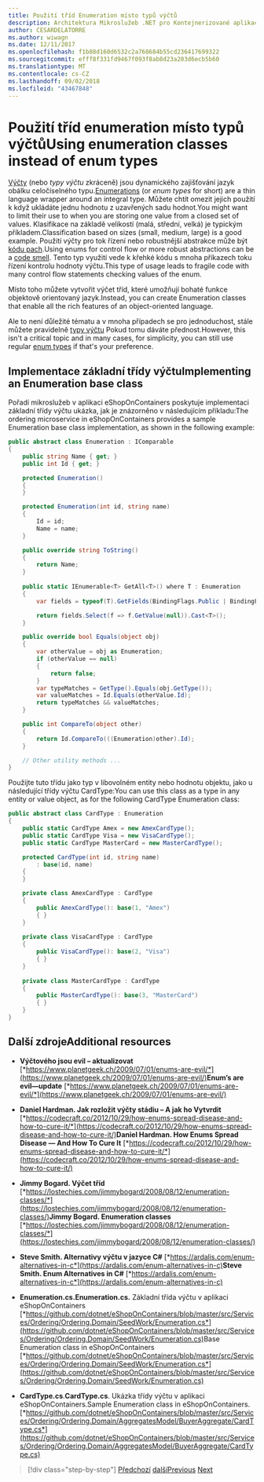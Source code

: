 ```yaml
---
title: Použití tříd Enumeration místo typů výčtů
description: Architektura Mikroslužeb .NET pro Kontejnerizované aplikace .NET | Použití tříd Enumeration místo typů výčtů
author: CESARDELATORRE
ms.author: wiwagn
ms.date: 12/11/2017
ms.openlocfilehash: f1b88d160d6532c2a768684b55cd236417699322
ms.sourcegitcommit: efff8f331fd9467f093f8ab8d23a203d6ecb5b60
ms.translationtype: MT
ms.contentlocale: cs-CZ
ms.lasthandoff: 09/02/2018
ms.locfileid: "43467848"
---
```

# <a name="using-enumeration-classes-instead-of-enum-types"></a><span data-ttu-id="06576-103">Použití tříd enumeration místo typů výčtů</span><span class="sxs-lookup"><span data-stu-id="06576-103">Using enumeration classes instead of enum types</span></span>

<span data-ttu-id="06576-104">[Výčty](../../../../docs/csharp/language-reference/keywords/enum.md) (nebo *typy výčtu* zkráceně) jsou dynamického zajišťování jazyk obálku celočíselného typu.</span><span class="sxs-lookup"><span data-stu-id="06576-104">[Enumerations](../../../../docs/csharp/language-reference/keywords/enum.md) (or *enum types* for short) are a thin language wrapper around an integral type.</span></span> <span data-ttu-id="06576-105">Můžete chtít omezit jejich použití k když ukládáte jednu hodnotu z uzavřených sadu hodnot.</span><span class="sxs-lookup"><span data-stu-id="06576-105">You might want to limit their use to when you are storing one value from a closed set of values.</span></span> <span data-ttu-id="06576-106">Klasifikace na základě velikostí (malá, střední, velká) je typickým příkladem.</span><span class="sxs-lookup"><span data-stu-id="06576-106">Classification based on sizes (small, medium, large) is a good example.</span></span> <span data-ttu-id="06576-107">Použití výčty pro tok řízení nebo robustnější abstrakce může být [kódu pach](http://deviq.com/code-smells/).</span><span class="sxs-lookup"><span data-stu-id="06576-107">Using enums for control flow or more robust abstractions can be a [code smell](http://deviq.com/code-smells/).</span></span> <span data-ttu-id="06576-108">Tento typ využití vede k křehké kódu s mnoha příkazech toku řízení kontrolu hodnoty výčtu.</span><span class="sxs-lookup"><span data-stu-id="06576-108">This type of usage leads to fragile code with many control flow statements checking values of the enum.</span></span>

<span data-ttu-id="06576-109">Místo toho můžete vytvořit výčet tříd, které umožňují bohaté funkce objektově orientovaný jazyk.</span><span class="sxs-lookup"><span data-stu-id="06576-109">Instead, you can create Enumeration classes that enable all the rich features of an object-oriented language.</span></span>

<span data-ttu-id="06576-110">Ale to není důležité tématu a v mnoha případech se pro jednoduchost, stále můžete pravidelně [typy výčtu](../../../../docs/csharp/language-reference/keywords/enum.md) Pokud tomu dáváte přednost.</span><span class="sxs-lookup"><span data-stu-id="06576-110">However, this isn't a critical topic and in many cases, for simplicity, you can still use regular [enum types](../../../../docs/csharp/language-reference/keywords/enum.md) if that's your preference.</span></span>

## <a name="implementing-an-enumeration-base-class"></a><span data-ttu-id="06576-111">Implementace základní třídy výčtu</span><span class="sxs-lookup"><span data-stu-id="06576-111">Implementing an Enumeration base class</span></span>

<span data-ttu-id="06576-112">Pořadí mikroslužeb v aplikaci eShopOnContainers poskytuje implementaci základní třídy výčtu ukázka, jak je znázorněno v následujícím příkladu:</span><span class="sxs-lookup"><span data-stu-id="06576-112">The ordering microservice in eShopOnContainers provides a sample Enumeration base class implementation, as shown in the following example:</span></span>

```csharp
public abstract class Enumeration : IComparable
{
    public string Name { get; }
    public int Id { get; }

    protected Enumeration()
    {
    }

    protected Enumeration(int id, string name)
    {
        Id = id;
        Name = name;
    }

    public override string ToString()
    {
        return Name;
    }
    
    public static IEnumerable<T> GetAll<T>() where T : Enumeration
    {
        var fields = typeof(T).GetFields(BindingFlags.Public | BindingFlags.Static | BindingFlags.DeclaredOnly);

        return fields.Select(f => f.GetValue(null)).Cast<T>();
    }

    public override bool Equals(object obj)
    {
        var otherValue = obj as Enumeration;
        if (otherValue == null)
        {
            return false;
        }
        var typeMatches = GetType().Equals(obj.GetType());
        var valueMatches = Id.Equals(otherValue.Id);
        return typeMatches && valueMatches;
    }

    public int CompareTo(object other)
    {
        return Id.CompareTo(((Enumeration)other).Id);
    }

    // Other utility methods ...
}
```

<span data-ttu-id="06576-113">Použijte tuto třídu jako typ v libovolném entity nebo hodnotu objektu, jako u následující třídy výčtu CardType:</span><span class="sxs-lookup"><span data-stu-id="06576-113">You can use this class as a type in any entity or value object, as for the following CardType Enumeration class:</span></span>

```csharp
public abstract class CardType : Enumeration
{
    public static CardType Amex = new AmexCardType();
    public static CardType Visa = new VisaCardType();
    public static CardType MasterCard = new MasterCardType();

    protected CardType(int id, string name)
        : base(id, name)
    {
    }

    private class AmexCardType : CardType
    {
        public AmexCardType(): base(1, "Amex")
        { }
    }
    
    private class VisaCardType : CardType
    {
        public VisaCardType(): base(2, "Visa")
        { }
    }
    
    private class MasterCardType : CardType
    {
        public MasterCardType(): base(3, "MasterCard")
        { }
    }
}
```

## <a name="additional-resources"></a><span data-ttu-id="06576-114">Další zdroje</span><span class="sxs-lookup"><span data-stu-id="06576-114">Additional resources</span></span>

-   <span data-ttu-id="06576-115">**Výčtového jsou evil – aktualizovat**
    [*https://www.planetgeek.ch/2009/07/01/enums-are-evil/*](https://www.planetgeek.ch/2009/07/01/enums-are-evil/)</span><span class="sxs-lookup"><span data-stu-id="06576-115">**Enum’s are evil—update**
[*https://www.planetgeek.ch/2009/07/01/enums-are-evil/*](https://www.planetgeek.ch/2009/07/01/enums-are-evil/)</span></span>

-   <span data-ttu-id="06576-116">**Daniel Hardman. Jak rozložit výčty stádiu – A jak ho Vytvrdit**
    [*https://codecraft.co/2012/10/29/how-enums-spread-disease-and-how-to-cure-it/*](https://codecraft.co/2012/10/29/how-enums-spread-disease-and-how-to-cure-it/)</span><span class="sxs-lookup"><span data-stu-id="06576-116">**Daniel Hardman. How Enums Spread Disease — And How To Cure It**
[*https://codecraft.co/2012/10/29/how-enums-spread-disease-and-how-to-cure-it/*](https://codecraft.co/2012/10/29/how-enums-spread-disease-and-how-to-cure-it/)</span></span>

-   <span data-ttu-id="06576-117">**Jimmy Bogard. Výčet tříd**
    [*https://lostechies.com/jimmybogard/2008/08/12/enumeration-classes/*](https://lostechies.com/jimmybogard/2008/08/12/enumeration-classes/)</span><span class="sxs-lookup"><span data-stu-id="06576-117">**Jimmy Bogard. Enumeration classes**
[*https://lostechies.com/jimmybogard/2008/08/12/enumeration-classes/*](https://lostechies.com/jimmybogard/2008/08/12/enumeration-classes/)</span></span>

-   <span data-ttu-id="06576-118">**Steve Smith. Alternativy výčtu v jazyce C#**
    [*https://ardalis.com/enum-alternatives-in-c*](https://ardalis.com/enum-alternatives-in-c)</span><span class="sxs-lookup"><span data-stu-id="06576-118">**Steve Smith. Enum Alternatives in C#**
[*https://ardalis.com/enum-alternatives-in-c*](https://ardalis.com/enum-alternatives-in-c)</span></span>

-   <span data-ttu-id="06576-119">**Enumeration.cs.**</span><span class="sxs-lookup"><span data-stu-id="06576-119">**Enumeration.cs.**</span></span> <span data-ttu-id="06576-120">Základní třída výčtu v aplikaci eShopOnContainers [*https://github.com/dotnet/eShopOnContainers/blob/master/src/Services/Ordering/Ordering.Domain/SeedWork/Enumeration.cs*](https://github.com/dotnet/eShopOnContainers/blob/master/src/Services/Ordering/Ordering.Domain/SeedWork/Enumeration.cs)</span><span class="sxs-lookup"><span data-stu-id="06576-120">Base Enumeration class in eShopOnContainers [*https://github.com/dotnet/eShopOnContainers/blob/master/src/Services/Ordering/Ordering.Domain/SeedWork/Enumeration.cs*](https://github.com/dotnet/eShopOnContainers/blob/master/src/Services/Ordering/Ordering.Domain/SeedWork/Enumeration.cs)</span></span>

-   <span data-ttu-id="06576-121">**CardType.cs**.</span><span class="sxs-lookup"><span data-stu-id="06576-121">**CardType.cs**.</span></span> <span data-ttu-id="06576-122">Ukázka třídy výčtu v aplikaci eShopOnContainers.</span><span class="sxs-lookup"><span data-stu-id="06576-122">Sample Enumeration class in eShopOnContainers.</span></span>
    [*https://github.com/dotnet/eShopOnContainers/blob/master/src/Services/Ordering/Ordering.Domain/AggregatesModel/BuyerAggregate/CardType.cs*](https://github.com/dotnet/eShopOnContainers/blob/master/src/Services/Ordering/Ordering.Domain/AggregatesModel/BuyerAggregate/CardType.cs)


>[!div class="step-by-step"]
<span data-ttu-id="06576-123">[Předchozí](implement-value-objects.md)
[další](domain-model-layer-validations.md)</span><span class="sxs-lookup"><span data-stu-id="06576-123">[Previous](implement-value-objects.md)
[Next](domain-model-layer-validations.md)</span></span>

